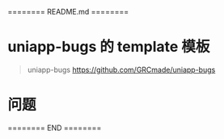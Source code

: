 ======== README.md ========

# uniapp-bugs 的 template 模板
> uniapp-bugs https://github.com/GRCmade/uniapp-bugs

# 问题
======== END ========
